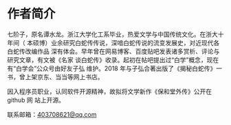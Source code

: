 # 作者简介

七阶子，原名谭水龙。浙江大学化工系毕业，热爱文学与中国传统文化。在浙大十年间（
本硕博）业余研究白蛇传传说，深喑白蛇传说的流变发展史，对近现代各白蛇传改编作品
深有体会。早年曾在网易博客、百度贴吧发表诸多赏析、评论与研究文章，有文被《名家
谈白蛇传》收录。起初在帖吧提出过“白学”概念，现在有“白学会”公众号由好友子弘
维护。2018 年与子弘合著出版了《揭秘白蛇传》一书，曾上架京东、当当等网上书店。

因入程序员职业，认同软件开源精神，故拟将文学新作《保和堂外传》公开在 github 网
站上开源。

联系邮箱：403708621@qq.com
